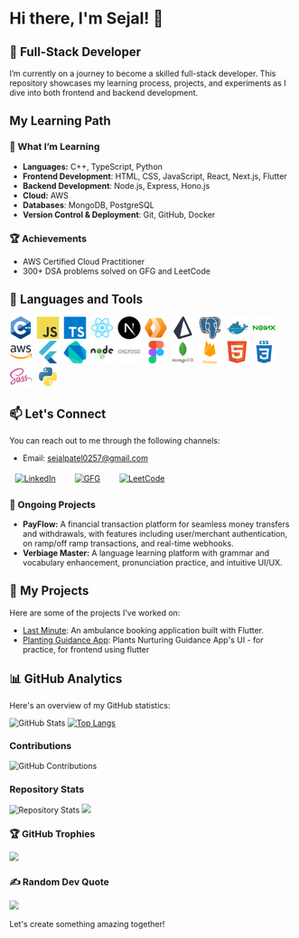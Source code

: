 # Hi there, I'm Sejal! 👋

## 🚀 Full-Stack Developer 

I’m currently on a journey to become a skilled full-stack developer. This repository showcases my learning process, projects, and experiments as I dive into both frontend and backend development.

## My Learning Path

### 🚀 What I’m Learning
- **Languages:** C++, TypeScript, Python
- **Frontend Development**: HTML, CSS, JavaScript, React, Next.js, Flutter
- **Backend Development**: Node.js, Express, Hono.js
- **Cloud:** AWS
- **Databases**: MongoDB, PostgreSQL
- **Version Control & Deployment**: Git, GitHub, Docker

### 🏆 Achievements

- AWS Certified Cloud Practitioner
- 300+ DSA problems solved on GFG and LeetCode

## 🔭 Languages and Tools

<div>
  <img src="https://github.com/devicons/devicon/blob/master/icons/cplusplus/cplusplus-original.svg" title="C++" alt="C++" width="40"/>&nbsp;
  <img src="https://github.com/devicons/devicon/blob/master/icons/javascript/javascript-original.svg" title="JavaScript" alt="JavaScript" width="40" height="40"/>&nbsp;
  <img src="https://github.com/devicons/devicon/blob/master/icons/typescript/typescript-original.svg" title="TypeScript" alt="TypeScript" width="40" height="40"/>&nbsp;
  <img src="https://github.com/devicons/devicon/blob/master/icons/react/react-original.svg" title="React" alt="React" width="40" height="40"/>&nbsp;
  <img src="https://github.com/devicons/devicon/blob/master/icons/nextjs/nextjs-original.svg" title="Nextjs" alt="Nextjs" width="40" height="40"/>&nbsp;
  <img src="https://github.com/devicons/devicon/blob/master/icons/cloudflareworkers/cloudflareworkers-original.svg" title="CFWorkers" alt="CFWorkers" width="40" height="40"/>&nbsp;
  <img src="https://github.com/devicons/devicon/blob/master/icons/prisma/prisma-original.svg" title="Prisma" alt="Prisma" width="40" height="40"/>&nbsp;
  <img src="https://github.com/devicons/devicon/blob/master/icons/postgresql/postgresql-original.svg" title="PostgreSQL" alt="PostgreSQL" width="40" height="40"/>&nbsp;
  <img src="https://github.com/devicons/devicon/blob/master/icons/docker/docker-original.svg" title="Docker" alt="Docker" width="40" height="40"/>&nbsp;
  <img src="https://github.com/devicons/devicon/blob/master/icons/nginx/nginx-original.svg" title="Nginx" alt="Nginx" width="40" height="40"/>&nbsp;
  <img src="https://github.com/devicons/devicon/blob/master/icons/amazonwebservices/amazonwebservices-original-wordmark.svg" title="AWS" alt="AWS" width="40" height="40"/>&nbsp;
  <img src="https://github.com/devicons/devicon/blob/master/icons/flutter/flutter-original.svg?short_path=bd8d0b4" title="Flutter" alt="Flutter" width="40" height="40"/>&nbsp;
  <img src="https://github.com/devicons/devicon/blob/master/icons/dart/dart-original.svg?short_path=8c78fdb" title="Dart" alt="Dart" width="40" height="40"/>&nbsp;
  <img src="https://github.com/devicons/devicon/blob/master/icons/nodejs/nodejs-original-wordmark.svg" title="Node.js" alt="Node.js" width="40" height="40"/>&nbsp;
  <img src="https://github.com/devicons/devicon/blob/master/icons/express/express-original-wordmark.svg" title="Express.js" alt="Express.js" width="40" height="40"/>&nbsp;
  <img src="https://github.com/devicons/devicon/blob/master/icons/figma/figma-original.svg" title="Figma" alt="Figma" width="40" height="40"/>&nbsp;
  <img src="https://github.com/devicons/devicon/blob/master/icons/mongodb/mongodb-original-wordmark.svg" title="MongoDB" alt="MongoDB" width="40" height="40"/>&nbsp;
  <img src="https://github.com/devicons/devicon/blob/master/icons/firebase/firebase-plain-wordmark.svg" title="Firebase" alt="Firebase" width="40" height="40"/>&nbsp;
  <img src="https://github.com/devicons/devicon/blob/master/icons/html5/html5-original.svg" title="HTML5" alt="HTML5" width="40" height="40"/>&nbsp;
  <img src="https://github.com/devicons/devicon/blob/master/icons/css3/css3-plain-wordmark.svg" title="CSS3" alt="CSS3" width="40" height="40"/>&nbsp;
  <img src="https://github.com/devicons/devicon/blob/master/icons/sass/sass-original.svg" title="SCSS" alt="SCSS" width="40" height="40"/>&nbsp;
  <img src="https://github.com/devicons/devicon/blob/master/icons/python/python-original.svg" title="Python" alt="Python" width="40" height="40"/>&nbsp;
</div>

## 📫 Let's Connect

You can reach out to me through the following channels:

- Email: sejalpatel0257@gmail.com

<a href="https://www.linkedin.com/in/sejal-patel-4aa812259/" target="_blank"><img src="https://img.shields.io/badge/-LinkedIn-0077B5?style=for-the-badge&logo=LinkedIn&logoColor=white" alt="LinkedIn" style="margin-right: 10px; padding: 5px 10px;"></a>
<a href="https://www.geeksforgeeks.org/user/sejalpatj7fw/" target="_blank"><img src="https://img.shields.io/badge/-GeeksForGeeks-0F9D58?style=for-the-badge&logo=GeeksForGeeks&logoColor=white" alt="GFG" style="margin-right: 10px; padding: 5px 10px;"></a>
<a href="https://leetcode.com/u/sejalpatel0257/" target="_blank"><img src="https://img.shields.io/badge/-LeetCode-FFA116?style=for-the-badge&logo=LeetCode&logoColor=black" alt="LeetCode" style="padding: 5px 10px;"></a>

### 🔭 Ongoing Projects 

- **PayFlow:** A financial transaction platform for seamless money transfers and withdrawals, with features including user/merchant authentication, on ramp/off ramp transactions, and real-time webhooks.
- **Verbiage Master:** A language learning platform with grammar and vocabulary enhancement, pronunciation practice, and intuitive UI/UX.

## 🔭 My Projects

Here are some of the projects I've worked on:

- [Last Minute](https://github.com/Aditya0257/LastMinute): An ambulance booking application built with Flutter.
- [Planting Guidance App](https://github.com/Sejal0109/plant_UI_flutter): Plants Nurturing Guidance App's UI - for practice, for frontend using flutter

## 📊 GitHub Analytics

Here's an overview of my GitHub statistics:

![GitHub Stats](https://github-readme-stats.vercel.app/api?username=Sejal0109&show_icons=true&count_private=true&hide=stars,issues&theme=dark)
[![Top Langs](https://github-readme-stats.vercel.app/api/top-langs/?username=Sejal0109&layout=compact&theme=dark)](https://github.com/anuraghazra/github-readme-stats)

### Contributions

![GitHub Contributions](https://github-readme-streak-stats.herokuapp.com/?user=Sejal0109&theme=dark)

### Repository Stats

![Repository Stats](https://img.shields.io/badge/dynamic/json?color=green&label=Repositories&query=%24.public_repos&url=https%3A%2F%2Fapi.github.com%2Fusers%2FAditya0257) 
[![](https://visitcount.itsvg.in/api?id=Sejal0109&icon=0&color=0)](https://visitcount.itsvg.in)


### 🏆 GitHub Trophies
![](https://github-profile-trophy.vercel.app/?username=Sejal0109&theme=nord&no-frame=true&no-bg=true&margin-w=4)




### ✍️ Random Dev Quote
![](https://quotes-github-readme.vercel.app/api?type=horizontal&theme=radical)


Let's create something amazing together!
